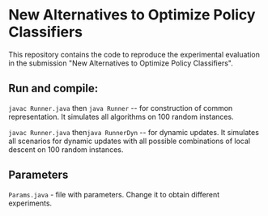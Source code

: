 # New Alternatives to Optimize Policy Classifiers
This repository contains the code to reproduce the experimental evaluation in the submission "New Alternatives to Optimize Policy Classifiers".

## Run and compile: 
`javac Runner.java` then `java Runner` -- for construction of common representation. It simulates all algorithms on 100 random instances.

`javac Runner.java` then`java RunnerDyn` -- for dynamic updates. It simulates all scenarios for dynamic updates with all possible combinations of local descent on 100 random instances.

## Parameters
`Params.java` - file with parameters. Change it to obtain different experiments.
